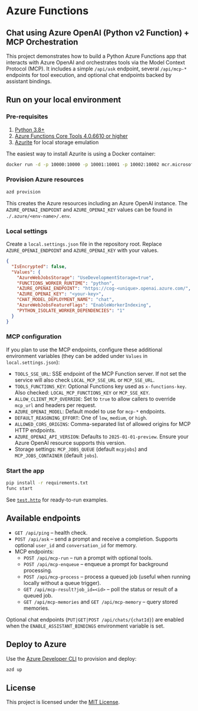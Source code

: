 # Azure Functions
## Chat using Azure OpenAI (Python v2 Function) + MCP Orchestration

This project demonstrates how to build a Python Azure Functions app that interacts with Azure OpenAI and orchestrates tools via the Model Context Protocol (MCP). It includes a simple `/api/ask` endpoint, several `/api/mcp-*` endpoints for tool execution, and optional chat endpoints backed by assistant bindings.

## Run on your local environment

### Pre-requisites
1. [Python 3.8+](https://www.python.org/)
2. [Azure Functions Core Tools 4.0.6610 or higher](https://learn.microsoft.com/en-us/azure/azure-functions/functions-run-local?tabs=v4%2Cmacos%2Ccsharp%2Cportal%2Cbash#install-the-azure-functions-core-tools)
3. [Azurite](https://github.com/Azure/Azurite) for local storage emulation

The easiest way to install Azurite is using a Docker container:

```bash
docker run -d -p 10000:10000 -p 10001:10001 -p 10002:10002 mcr.microsoft.com/azure-storage/azurite
```

### Provision Azure resources

```bash
azd provision
```

This creates the Azure resources including an Azure OpenAI instance.  The `AZURE_OPENAI_ENDPOINT` and `AZURE_OPENAI_KEY` values can be found in `./.azure/<env-name>/.env`.

### Local settings

Create a `local.settings.json` file in the repository root.  Replace `AZURE_OPENAI_ENDPOINT` and `AZURE_OPENAI_KEY` with your values.

```json
{
  "IsEncrypted": false,
  "Values": {
    "AzureWebJobsStorage": "UseDevelopmentStorage=true",
    "FUNCTIONS_WORKER_RUNTIME": "python",
    "AZURE_OPENAI_ENDPOINT": "https://cog-<unique>.openai.azure.com/",
    "AZURE_OPENAI_KEY": "<your-key>",
    "CHAT_MODEL_DEPLOYMENT_NAME": "chat",
    "AzureWebJobsFeatureFlags": "EnableWorkerIndexing",
    "PYTHON_ISOLATE_WORKER_DEPENDENCIES": "1"
  }
}
```

### MCP configuration

If you plan to use the MCP endpoints, configure these additional environment variables (they can be added under `Values` in `local.settings.json`):

- `TOOLS_SSE_URL`: SSE endpoint of the MCP Function server.  If not set the service will also check `LOCAL_MCP_SSE_URL` or `MCP_SSE_URL`.
- `TOOLS_FUNCTIONS_KEY`: Optional Functions key used as `x-functions-key`.  Also checked: `LOCAL_MCP_FUNCTIONS_KEY` or `MCP_SSE_KEY`.
- `ALLOW_CLIENT_MCP_OVERRIDE`: Set to `true` to allow callers to override `mcp_url` and headers per request.
- `AZURE_OPENAI_MODEL`: Default model to use for `mcp-*` endpoints.
- `DEFAULT_REASONING_EFFORT`: One of `low`, `medium`, or `high`.
- `ALLOWED_CORS_ORIGINS`: Comma-separated list of allowed origins for MCP HTTP endpoints.
- `AZURE_OPENAI_API_VERSION`: Defaults to `2025-01-01-preview`. Ensure your Azure OpenAI resource supports this version.
- Storage settings: `MCP_JOBS_QUEUE` (default `mcpjobs`) and `MCP_JOBS_CONTAINER` (default `jobs`).

### Start the app

```bash
pip install -r requirements.txt
func start
```

See [`test.http`](test.http) for ready-to-run examples.

## Available endpoints

- `GET /api/ping` – health check.
- `POST /api/ask` – send a prompt and receive a completion. Supports optional `user_id` and `conversation_id` for memory.
- MCP endpoints:
  - `POST /api/mcp-run` – run a prompt with optional tools.
  - `POST /api/mcp-enqueue` – enqueue a prompt for background processing.
  - `POST /api/mcp-process` – process a queued job (useful when running locally without a queue trigger).
  - `GET /api/mcp-result?job_id=<id>` – poll the status or result of a queued job.
  - `GET /api/mcp-memories` and `GET /api/mcp-memory` – query stored memories.

Optional chat endpoints (`PUT|GET|POST /api/chats/{chatId}`) are enabled when the `ENABLE_ASSISTANT_BINDINGS` environment variable is set.

## Deploy to Azure

Use the [Azure Developer CLI](https://aka.ms/azd) to provision and deploy:

```bash
azd up
```

## License

This project is licensed under the [MIT License](LICENSE).
